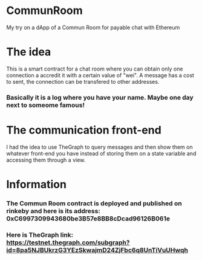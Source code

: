 # CommunRoom
My try on a dApp of a Commun Room for payable chat with Ethereum

# The idea
This is a smart contract for a chat room where you can obtain only one connection a accredit it with a certain value of "wei".
A message has a cost to sent, the connection can be transfered to other addresses. 
### Basically it is a log where you have your name. Maybe one day next to someome famous!

# The communication front-end
I had the idea to use TheGraph to query messages and then show them on whatever front-end you have instead of storing them on a state variable and accessing them through a view.

# Information
### The Commun Room contract is deployed and published on rinkeby and here is its address: 0xC6997309943680be3B57e8BB8cDcad96126B061e
### Here is TheGraph link: https://testnet.thegraph.com/subgraph?id=8pa5NJBUkrzG3YEzSkwajmD24ZjFbc6q8UnTiVuUHwqh
